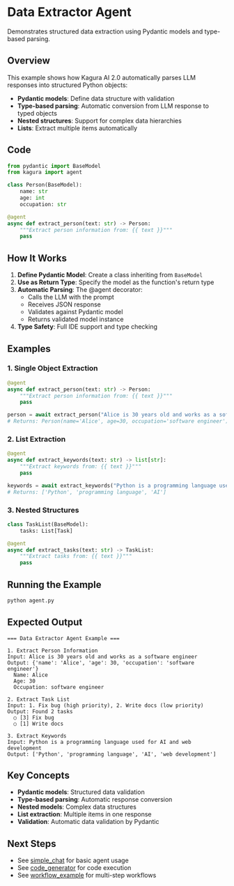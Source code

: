 # Data Extractor Agent

Demonstrates structured data extraction using Pydantic models and type-based parsing.

## Overview

This example shows how Kagura AI 2.0 automatically parses LLM responses into structured Python objects:
- **Pydantic models**: Define data structure with validation
- **Type-based parsing**: Automatic conversion from LLM response to typed objects
- **Nested structures**: Support for complex data hierarchies
- **Lists**: Extract multiple items automatically

## Code

```python
from pydantic import BaseModel
from kagura import agent

class Person(BaseModel):
    name: str
    age: int
    occupation: str

@agent
async def extract_person(text: str) -> Person:
    """Extract person information from: {{ text }}"""
    pass
```

## How It Works

1. **Define Pydantic Model**: Create a class inheriting from `BaseModel`
2. **Use as Return Type**: Specify the model as the function's return type
3. **Automatic Parsing**: The @agent decorator:
   - Calls the LLM with the prompt
   - Receives JSON response
   - Validates against Pydantic model
   - Returns validated model instance
4. **Type Safety**: Full IDE support and type checking

## Examples

### 1. Single Object Extraction

```python
@agent
async def extract_person(text: str) -> Person:
    """Extract person information from: {{ text }}"""
    pass

person = await extract_person("Alice is 30 years old and works as a software engineer")
# Returns: Person(name='Alice', age=30, occupation='software engineer')
```

### 2. List Extraction

```python
@agent
async def extract_keywords(text: str) -> list[str]:
    """Extract keywords from: {{ text }}"""
    pass

keywords = await extract_keywords("Python is a programming language used for AI")
# Returns: ['Python', 'programming language', 'AI']
```

### 3. Nested Structures

```python
class TaskList(BaseModel):
    tasks: List[Task]

@agent
async def extract_tasks(text: str) -> TaskList:
    """Extract tasks from: {{ text }}"""
    pass
```

## Running the Example

```bash
python agent.py
```

## Expected Output

```
=== Data Extractor Agent Example ===

1. Extract Person Information
Input: Alice is 30 years old and works as a software engineer
Output: {'name': 'Alice', 'age': 30, 'occupation': 'software engineer'}
  Name: Alice
  Age: 30
  Occupation: software engineer

2. Extract Task List
Input: 1. Fix bug (high priority), 2. Write docs (low priority)
Output: Found 2 tasks
  ○ [3] Fix bug
  ○ [1] Write docs

3. Extract Keywords
Input: Python is a programming language used for AI and web development
Output: ['Python', 'programming language', 'AI', 'web development']
```

## Key Concepts

- **Pydantic models**: Structured data validation
- **Type-based parsing**: Automatic response conversion
- **Nested models**: Complex data structures
- **List extraction**: Multiple items in one response
- **Validation**: Automatic data validation by Pydantic

## Next Steps

- See [simple_chat](../simple_chat/) for basic agent usage
- See [code_generator](../code_generator/) for code execution
- See [workflow_example](../workflow_example/) for multi-step workflows
